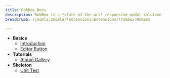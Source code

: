 ```yaml
---
title: RokBox Docs
description: RokBox is a *state-of-the-art* responsive modal solution for Joomla with support for images, videos, and widgets.
breadcrumb: /joomla:Joomla/!extensions:Extensions/!rokbox:RokBox

---
```


* __Basics__
    * [Introduction]()
    * [Editor Button](editor_button.md)
* __Tutorials__
    * [Album Gallery]()
* __Skeleton__
    * [Unit Test](Skeleton.md)
